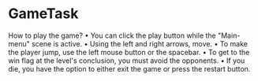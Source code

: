 # GameTask
How to play the game?
•	You can click the play button while the "Main-menu" scene is active.
•	Using the left and right arrows, move.
•	To make the player jump, use the left mouse button or the spacebar.
•	To get to the win flag at the level's conclusion, you must avoid the opponents.
•	If you die, you have the option to either exit the game or press the restart button.

